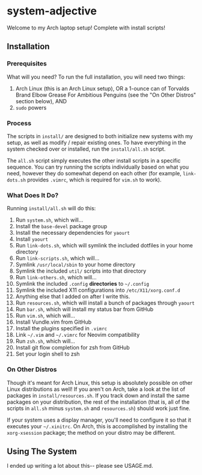 # system-adjective

Welcome to my Arch laptop setup! Complete with install scripts!

## Installation

### Prerequisites

What will you need? To run the full installation, you will need two things:

1. Arch Linux (this is an Arch Linux setup), OR a 1-ounce can of Torvalds
  Brand Elbow Grease For Ambitious Penguins (see the "On Other Distros"
  section below), AND
2. `sudo` powers

### Process

The scripts in `install/` are designed to both initialize new systems with my
setup, as well as modify / repair existing ones. To have everything in the
system checked over or installed, run the `install/all.sh` script.

The `all.sh` script simply executes the other install scripts in a specific
sequence. You can try running the scripts individually based on what you need,
however they do somewhat depend on each other (for example, `link-dots.sh`
provides `.vimrc`, which is required for `vim.sh` to work).

### What Does It Do?

Running `install/all.sh` will do this:

1. Run `system.sh`, which will...
  1. Install the `base-devel` package group
  2. Install the necessary dependencies for `yaourt`
  3. Install `yaourt`
2. Run `link-dots.sh`, which will symlink the included dotfiles in your home
  directory
3. Run `link-scripts.sh`, which will...
  1. Symlink `/usr/local/sbin` to your home directory
  2. Symlink the included `util/` scripts into that directory
4. Run `link-others.sh`, which will...
  1. Symlink the included `.config` **directories** to `~/.config`
  2. Symlink the included X11 configurations into `/etc/X11/xorg.conf.d`
  3. Anything else that I added on after I write this.
5. Run `resources.sh`, which will install a bunch of packages through `yaourt`
6. Run `bar.sh`, which will install my status bar from GitHub
7. Run `vim.sh`, which will...
  1. Install Vundle.vim from GitHub
  2. Install the plugins specified in `.vimrc`
  3. Link `~/.vim` and `~/.vimrc` for Neovim compatibility
8. Run `zsh.sh`, which will...
  1. Install git flow completion for zsh from GitHub
  2. Set your login shell to zsh

### On Other Distros

Though it's meant for Arch Linux, this setup is absolutely possible on other
Linux distributions as well! If you aren't on Arch, take a look at the list of
packages in `install/resources.sh`. If you track down and install the same
packages on your distribution, the rest of the installation (that is, all of
the scripts in `all.sh` minus `system.sh` and `resources.sh`) should work just
fine.

If your system uses a display manager, you'll need to configure it so that it
executes your `~/.xinitrc`. On Arch, this is accomplished by installing the
`xorg-xsession` package; the method on your distro may be different.

## Using The System

I ended up writing a lot about this-- please see USAGE.md.
